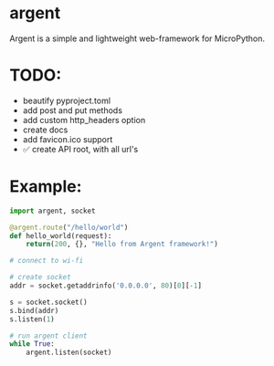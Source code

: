# argent
Argent is a simple and lightweight web-framework for MicroPython.

# TODO:
- beautify pyproject.toml  
- add post and put methods  
- add custom http_headers option  
- create docs  
- add favicon.ico support  
- ✅ create API root, with all url's  


# Example:
```python
import argent, socket

@argent.route("/hello/world")
def hello_world(request):
    return(200, {}, "Hello from Argent framework!")

# connect to wi-fi

# create socket
addr = socket.getaddrinfo('0.0.0.0', 80)[0][-1]

s = socket.socket()
s.bind(addr)
s.listen(1)

# run argent client
while True:
    argent.listen(socket)
```
